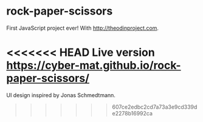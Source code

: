 # rock-paper-scissors

First JavaScript project ever!
With http://theodinproject.com.

<<<<<<< HEAD
Live version https://cyber-mat.github.io/rock-paper-scissors/
=======
UI design inspired by Jonas Schmedtmann.

> > > > > > > 607ce2edbc2cd7a73a3e9cd339de2278b16992ca
